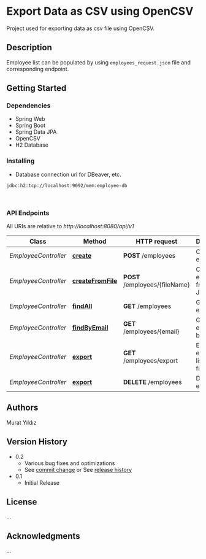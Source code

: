 # Export Data as CSV using OpenCSV
Project used for exporting data as csv file using OpenCSV.

## Description

Employee list can be populated by using `employees_request.json` file and corresponding endpoint.

## Getting Started

### Dependencies

* Spring Web
* Spring Boot
* Spring Data JPA
* OpenCSV
* H2 Database


### Installing

* Database connection url for DBeaver, etc.

```
jdbc:h2:tcp://localhost:9092/mem:employee-db
```

<br/>




### API Endpoints

All URIs are relative to *http://localhost:8080/api/v1*

Class | Method                                                                      | HTTP request                  | Description
------------ |-----------------------------------------------------------------------------|-------------------------------| -------------
*EmployeeController* | [**create**](http://localhost:8080/api/v1/employees)                | **POST** /employees           | Create an employee
*EmployeeController* | [**createFromFile**](http://localhost:8080/api/v1/employees/{fileName}) | **POST** /employees/{fileName} | Create employees from given JSON file
*EmployeeController* | [**findAll**](http://localhost:8080/api/v1/employees) | **GET** /employees            | Get all employees
*EmployeeController* | [**findByEmail**](http://localhost:8080/api/v1/employees/{email}) | **GET** /employees/{email}    | Get employee by email
*EmployeeController* | [**export**](http://localhost:8080/api/v1/employees/export)        | **GET** /employees/export     | Export employee list to CSV file
*EmployeeController* | [**export**](http://localhost:8080/api/v1/employees)         | **DELETE** /employees   | Delete all employees










## Authors
Murat Yıldız

## Version History

* 0.2
  * Various bug fixes and optimizations
  * See [commit change]() or See [release history]()
* 0.1
  * Initial Release

## License

...

## Acknowledgments
...